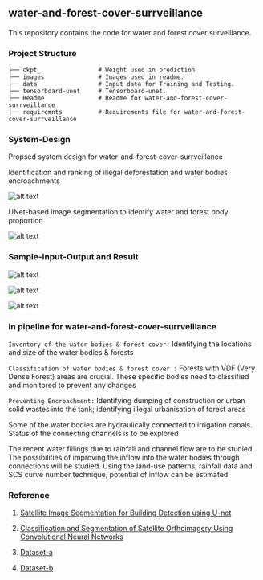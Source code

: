 
## water-and-forest-cover-surrveillance
This repository contains the code for water and forest cover surveillance. 

### Project Structure
```
├── ckpt_	             # Weight used in prediction
├── images               # Images used in readme.
├── data        	     # Input data for Training and Testing.
├── tensorboard-unet     # Tensorboard-unet.
├── Readme               # Readme for water-and-forest-cover-surrveillance
├── requiremnts          # Requirements file for water-and-forest-cover-surrveillance

```

### System-Design
Propsed system design for water-and-forest-cover-surrveillance  

Identification and ranking of  illegal deforestation and water bodies encroachments 

![alt text](images/img.png)

UNet-based image segmentation to identify water and forest body proportion


![alt text](images/arch.png)


### Sample-Input-Output and Result

![alt text](images/1.png)

![alt text](images/res.png)

![alt text](images/2.png)



### In pipeline for water-and-forest-cover-surrveillance

`Inventory of the water bodies & forest cover:` Identifying the locations and size of the water bodies & forests

`Classification of water bodies & forest cover :` Forests with VDF (Very Dense Forest) areas are crucial. These specific bodies need to classified and monitored to prevent any changes

`Preventing Encroachment:` Identifying dumping of construction or urban solid wastes into the tank; identifying illegal urbanisation of forest areas

Some of the water bodies are hydraulically connected to irrigation canals. Status of the connecting channels is to be explored
 
The recent water fillings due to rainfall and channel flow are to be studied. The possibilities of improving the inflow into the water bodies through connections will be studied. Using the land-use patterns, rainfall data and SCS curve number technique, potential of inflow can be estimated


### Reference

1. [Satellite Image Segmentation for Building Detection
using U-net](http://cs229.stanford.edu/proj2017/final-reports/5243715.pdf)

2. [Classification and Segmentation of Satellite
Orthoimagery Using Convolutional Neural Networks](https://www.mdpi.com/2072-4292/8/4/329/pdf)

3. [Dataset-a](https://platform.digitalglobe.com/gbdx/data-sets/)

4. [Dataset-b](http://glcf.umd.edu/data/quickbird/)